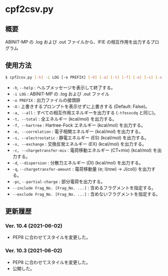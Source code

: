 # cpf2csv.py

## 概要
ABINIT-MP の .log および .out ファイルから、IFIE の相互作用を出力するプログラム


## 使用方法
```sh
$ cpf2csv.py [-h] -i LOG [-o PREFIX] [-O] [-a] [-t] [-f] [-e] [-s] [-x] [-c] [-d] [-q] [-pc] [--include Frag_No. [Frag_No. ...] | --exclude Frag_No. [Frag_No. ...]]
```

* `-h`, `--help`
	: ヘルプメッセージを表示して終了する。
* `-i LOG`
	: ABINIT-MP の .log および .out ファイル
* `-o PREFIX`
	: 出力ファイルの接頭辞
* `-O`
	: 上書きするプロンプトを表示せずに上書きする (Default: False)。
* `-a, --all`
	: すべての相互作用エネルギーを出力する (`-tfesxcdq` と同じ)。
* `-t, --total`
	: 全エネルギー (kcal/mol) を出力する。
* `-f, --hartree`
	: Hartree-Fock エネルギー (kcal/mol) を出力する。
* `-e, --correlation`
	: 電子相関エネルギー (kcal/mol) を出力する。
* `-s, --electrostatic`
	: 静電エネルギー (ES) (kcal/mol) を出力する。
* `-x, --exchange`
	: 交換反発エネルギー (EX) (kcal/mol) を出力する。
* `-c, --chargetransfer-mix`
	: 電荷移動エネルギー (CT+mix) (kcal/mol) を出力する。
* `-d`, `--dispersion`
	: 分散力エネルギー (DI) (kcal/mol) を出力する。
* `-q`, `--chargetransfer-amount`
	: 電荷移動量 (e; I(row) -> J(col)) を出力する。
* `-pc`, `--partial-charge`
	: 部分電荷を出力する。
* `--include Frag_No. [Frag_No. ...]`
	: 含めるフラグメントを指定する。
* `--exclude Frag_No. [Frag_No. ...]`
	: 含めないフラグメントを指定する。


## 更新履歴
### Ver. 10.4 (2021-06-02)
* PEP8 に合わせてスタイルを変更した。

### Ver. 10.3 (2021-06-02)
* PEP8 に合わせてスタイルを変更した。
* 公開した。
